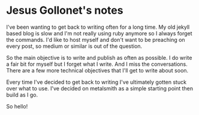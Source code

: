 # Jesus Gollonet's notes

I've been wanting to get back to writing often for a long time. My old jekyll
based blog is slow and I'm not really using ruby anymore so I always forget the
commands. I'd like to host myself and don't want to be preaching on every post,
so medium or similar is out of the question.

So the main objective is to write and publish as often as possible. I do write
a fair bit for myself but I forget what I write. And I miss the conversations. There
are a few more technical objectives that I'll get to write about soon.

Every time I've decided to get back to writing I've ultimately gotten stuck over
what to use. I've decided on metalsmith as a simple starting point then build as I go.

So hello!
